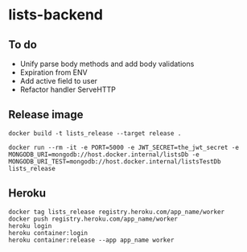 # lists-backend

## To do

- Unify parse body methods and add body validations
- Expiration from ENV
- Add active field to user
- Refactor handler ServeHTTP

## Release image

```shell
docker build -t lists_release --target release .
```

```shell
docker run --rm -it -e PORT=5000 -e JWT_SECRET=the_jwt_secret -e MONGODB_URI=mongodb://host.docker.internal/listsDb -e MONGODB_URI_TEST=mongodb://host.docker.internal/listsTestDb lists_release
```

## Heroku

```shell
docker tag lists_release registry.heroku.com/app_name/worker
docker push registry.heroku.com/app_name/worker
heroku login
heroku container:login
heroku container:release --app app_name worker
```
